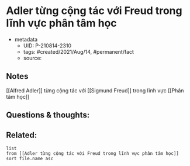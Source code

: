 ---
---

# Adler từng cộng tác với Freud trong lĩnh vực phân tâm học

- metadata
	- UID: P-210814-2310
	- tags: #created/2021/Aug/14, #permanent/fact 
	- source: 

## Notes
[[Alfred Adler]] từng cộng tác với [[Sigmund Freud]] trong lĩnh vực [[Phân tâm học]]

## Questions & thoughts:

## Related:
```dataview
list
from [[Adler từng cộng tác với Freud trong lĩnh vực phân tâm học]]
sort file.name asc
```
